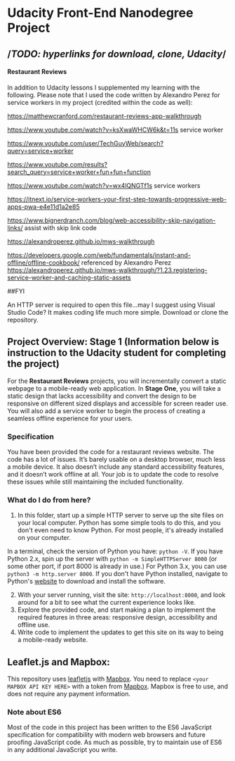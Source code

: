 # Udacity Front-End Nanodegree Project

## /_TODO: hyperlinks for download, clone, Udacity_/

#### Restaurant Reviews

In addition to Udacity lessons I supplemented my learning with the following. Please note that I used the code written by Alexandro Perez for service workers in my project (credited within the code as well):

https://matthewcranford.com/restaurant-reviews-app-walkthrough

https://www.youtube.com/watch?v=ksXwaWHCW6k&t=11s service worker

https://www.youtube.com/user/TechGuyWeb/search?query=service+worker

https://www.youtube.com/results?search_query=service+worker+fun+fun+function

https://www.youtube.com/watch?v=wx4lQNGTf1s service workers

https://itnext.io/service-workers-your-first-step-towards-progressive-web-apps-pwa-e4e11d1a2e85

https://www.bignerdranch.com/blog/web-accessibility-skip-navigation-links/ assist with skip link code

https://alexandroperez.github.io/mws-walkthrough

https://developers.google.com/web/fundamentals/instant-and-offline/offline-cookbook/ referenced by Alexandro Perez https://alexandroperez.github.io/mws-walkthrough/?1.23.registering-service-worker-and-caching-static-assets

##FYI

An HTTP server is required to open this file...may I suggest using Visual Studio Code? It makes coding life much more simple. Download or clone the repository.

## Project Overview: Stage 1 (Information below is instruction to the Udacity student for completing the project)

For the **Restaurant Reviews** projects, you will incrementally convert a static webpage to a mobile-ready web application. In **Stage One**, you will take a static design that lacks accessibility and convert the design to be responsive on different sized displays and accessible for screen reader use. You will also add a service worker to begin the process of creating a seamless offline experience for your users.

### Specification

You have been provided the code for a restaurant reviews website. The code has a lot of issues. It’s barely usable on a desktop browser, much less a mobile device. It also doesn’t include any standard accessibility features, and it doesn’t work offline at all. Your job is to update the code to resolve these issues while still maintaining the included functionality.

### What do I do from here?

1. In this folder, start up a simple HTTP server to serve up the site files on your local computer. Python has some simple tools to do this, and you don't even need to know Python. For most people, it's already installed on your computer.

In a terminal, check the version of Python you have: `python -V`. If you have Python 2.x, spin up the server with `python -m SimpleHTTPServer 8000` (or some other port, if port 8000 is already in use.) For Python 3.x, you can use `python3 -m http.server 8000`. If you don't have Python installed, navigate to Python's [website](https://www.python.org/) to download and install the software.

2. With your server running, visit the site: `http://localhost:8000`, and look around for a bit to see what the current experience looks like.
3. Explore the provided code, and start making a plan to implement the required features in three areas: responsive design, accessibility and offline use.
4. Write code to implement the updates to get this site on its way to being a mobile-ready website.

## Leaflet.js and Mapbox:

This repository uses [leafletjs](https://leafletjs.com/) with [Mapbox](https://www.mapbox.com/). You need to replace `<your MAPBOX API KEY HERE>` with a token from [Mapbox](https://www.mapbox.com/). Mapbox is free to use, and does not require any payment information.

### Note about ES6

Most of the code in this project has been written to the ES6 JavaScript specification for compatibility with modern web browsers and future proofing JavaScript code. As much as possible, try to maintain use of ES6 in any additional JavaScript you write.
